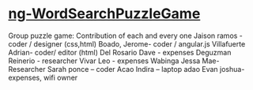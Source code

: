 # [ng-WordSearchPuzzleGame](https://ng-wordsearchpuzzlegame.github.io/WebApp/)


Group puzzle game:
Contribution of  each and every one
	Jaison ramos -		          coder / designer (css,html)
	Boado, Jerome-		          coder / angular.js
	Villafuerte Adrian-	        coder/ editor (html)
	Del Rosario Dave -	        expenses
	Deguzman Reinerio -	        researcher
	Vivar Leo -		        expenses
	Wabinga Jessa Mae- 	        Researcher
        Sarah ponce – 		        coder
	Acao Indira –		         laptop
	adao Evan joshua-                expenses, wifi owner
	



